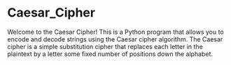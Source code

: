 # Caesar_Cipher
Welcome to the Caesar Cipher! This is a Python program that allows you to encode and decode strings using the Caesar cipher algorithm. The Caesar cipher is a simple substitution cipher that replaces each letter in the plaintext by a letter some fixed number of positions down the alphabet.
